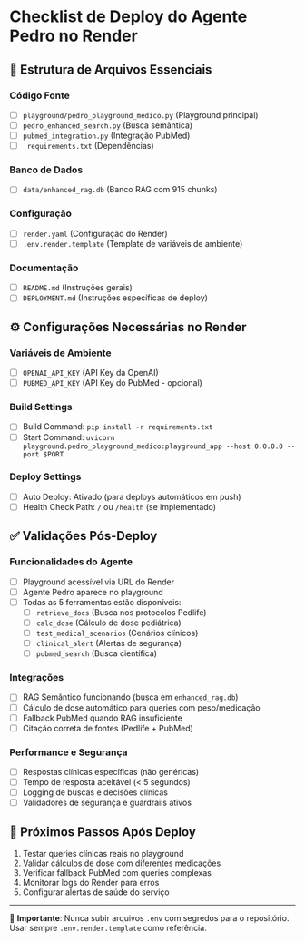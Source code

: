 # Checklist de Deploy do Agente Pedro no Render

## 📁 Estrutura de Arquivos Essenciais

### Código Fonte
- [ ] `playground/pedro_playground_medico.py` (Playground principal)
- [ ] `pedro_enhanced_search.py` (Busca semântica)
- [ ] `pubmed_integration.py` (Integração PubMed)
- [ ] ` requirements.txt` (Dependências)

### Banco de Dados
- [ ] `data/enhanced_rag.db` (Banco RAG com 915 chunks)

### Configuração
- [ ] `render.yaml` (Configuração do Render)
- [ ] `.env.render.template` (Template de variáveis de ambiente)

### Documentação
- [ ] `README.md` (Instruções gerais)
- [ ] `DEPLOYMENT.md` (Instruções específicas de deploy)

## ⚙️ Configurações Necessárias no Render

### Variáveis de Ambiente
- [ ] `OPENAI_API_KEY` (API Key da OpenAI)
- [ ] `PUBMED_API_KEY` (API Key do PubMed - opcional)

### Build Settings
- [ ] Build Command: `pip install -r requirements.txt`
- [ ] Start Command: `uvicorn playground.pedro_playground_medico:playground_app --host 0.0.0.0 --port $PORT`

### Deploy Settings
- [ ] Auto Deploy: Ativado (para deploys automáticos em push)
- [ ] Health Check Path: `/` ou `/health` (se implementado)

## ✅ Validações Pós-Deploy

### Funcionalidades do Agente
- [ ] Playground acessível via URL do Render
- [ ] Agente Pedro aparece no playground
- [ ] Todas as 5 ferramentas estão disponíveis:
  - [ ] `retrieve_docs` (Busca nos protocolos Pedlife)
  - [ ] `calc_dose` (Cálculo de dose pediátrica)
  - [ ] `test_medical_scenarios` (Cenários clínicos)
  - [ ] `clinical_alert` (Alertas de segurança)
  - [ ] `pubmed_search` (Busca científica)

### Integrações
- [ ] RAG Semântico funcionando (busca em `enhanced_rag.db`)
- [ ] Cálculo de dose automático para queries com peso/medicação
- [ ] Fallback PubMed quando RAG insuficiente
- [ ] Citação correta de fontes (Pedlife + PubMed)

### Performance e Segurança
- [ ] Respostas clínicas específicas (não genéricas)
- [ ] Tempo de resposta aceitável (< 5 segundos)
- [ ] Logging de buscas e decisões clínicas
- [ ] Validadores de segurança e guardrails ativos

## 🚀 Próximos Passos Após Deploy

1. Testar queries clínicas reais no playground
2. Validar cálculos de dose com diferentes medicações
3. Verificar fallback PubMed com queries complexas
4. Monitorar logs do Render para erros
5. Configurar alertas de saúde do serviço

---

📝 **Importante**: Nunca subir arquivos `.env` com segredos para o repositório. Usar sempre `.env.render.template` como referência.
